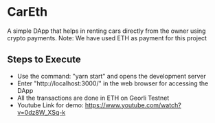# CarEth

A simple DApp that helps in renting cars directly from the owner using crypto payments.
Note: We have used ETH as payment for this project

## Steps to Execute
- Use the command: "yarn start" and opens the development server
- Enter "http://localhost:3000/" in the web browser for accessing the DApp
- All the transactions are done in ETH on Georli Testnet
- Youtube Link for demo: https://www.youtube.com/watch?v=0dz8W_XSq-k
